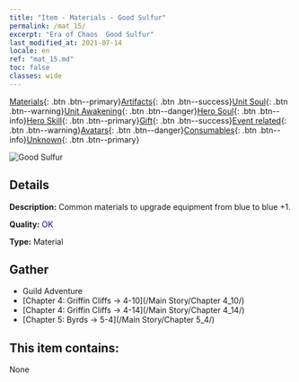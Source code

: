 ```yaml
---
title: "Item - Materials - Good Sulfur"
permalink: /mat_15/
excerpt: "Era of Chaos  Good Sulfur"
last_modified_at: 2021-07-14
locale: en
ref: "mat_15.md"
toc: false
classes: wide
---
```

 [Materials](/Items/){: .btn .btn--primary}[Artifacts](/Items/Artifacts/){: .btn .btn--success}[Unit Soul](/Items/UnitSoul/){: .btn .btn--warning}[Unit Awakening](/Items/UnitAwakening/){: .btn .btn--danger}[Hero Soul](/Items/HeroSoul/){: .btn .btn--info}[Hero Skill](/Items/HeroSkill/){: .btn .btn--primary}[Gift](/Items/Gift/){: .btn .btn--success}[Event related](/Items/Events/){: .btn .btn--warning}[Avatars](/Items/Avatars/){: .btn .btn--danger}[Consumables](/Items/Consumables/){: .btn .btn--info}[Unknown](/Items/Unknown/){: .btn .btn--primary}

 ![Good Sulfur](/images/t/i_cailiao_liuhuang1.png)

## Details
 **Description:** Common materials to upgrade equipment from blue to blue +1.

 **Quality:** <span style="color: #0000CD">OK</span>

 **Type:** Material

## Gather

*    Guild Adventure 
*    [Chapter 4: Griffin Cliffs -> 4-10](/Main Story/Chapter 4_10/) 
*    [Chapter 4: Griffin Cliffs -> 4-14](/Main Story/Chapter 4_14/) 
*    [Chapter 5: Byrds -> 5-4](/Main Story/Chapter 5_4/) 

## This item contains:

  None

